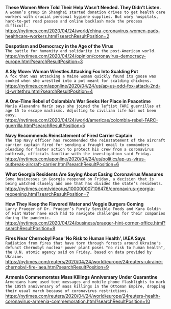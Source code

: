 **These Women Were Told Their Help Wasn’t Needed. They Didn’t Listen.**\
`A women’s group in Shanghai started donation drives to get health care workers with crucial personal hygiene supplies. But wary hospitals, hard-to-get road passes and online backlash made the process difficult.`\
https://nytimes.com/2020/04/24/world/china-coronavirus-women-pads-healthcare-workers.html?searchResultPosition=2

**Despotism and Democracy in the Age of the Virus**\
`The battle for humanity and solidarity in the post-American world.`\
https://nytimes.com/2020/04/24/opinion/coronavirus-democracy-europe.html?searchResultPosition=3

**A Sly Move: Woman Wrestles Attacking Fox Into Scalding Pot**\
`A fox that was attacking a Maine woman quickly found its goose was cooked when she wrestled into a pot meant for scalding chickens.`\
https://nytimes.com/aponline/2020/04/24/us/ap-us-odd-fox-attack-2nd-ld-writethru.html?searchResultPosition=4

**A One-Time Rebel of Colombia’s War Seeks Her Place in Peacetime**\
`María Alexandra Marín says she joined the leftist FARC guerrillas at age 15 to escape machismo. Adjusting to civilian life has not been easy.`\
https://nytimes.com/2020/04/24/world/americas/colombia-rebel-FARC-guerrilla.html?searchResultPosition=5

**Navy Recommends Reinstatement of Fired Carrier Captain**\
`The top Navy officer has recommended the reinstatement of the aircraft carrier captain fired for sending a fraught email to commanders pleading for faster action to protect his crew from a coronavirus outbreak, officials familiar with the investigation said Friday.`\
https://nytimes.com/aponline/2020/04/24/us/politics/ap-us-virus-outbreak-aircraft-carrier.html?searchResultPosition=6

**What Georgia Residents Are Saying About Easing Coronavirus Measures**\
`Some businesses in Georgia reopened on Friday, a decision that is being watched closely and one that has divided the state’s residents.`\
https://nytimes.com/video/us/100000007106476/coronavirus-georgia-reopening.html?searchResultPosition=7

**How They Keep the Flavored Water and Veggie Burgers Coming**\
`Larry Praeger of Dr. Praeger’s Purely Sensible Foods and Kara Goldin of Hint Water have each had to navigate challenges for their companies during the pandemic.`\
https://nytimes.com/2020/04/24/business/praeger-hint-corner-office.html?searchResultPosition=8

**Fires Near Chernobyl Pose 'No Risk to Human Health', IAEA Says**\
`Radiation from fires that have torn through forests around Ukraine's defunct Chernobyl nuclear power plant poses "no risk to human health", the U.N. atomic agency said on Friday, based on data provided by Ukraine.`\
https://nytimes.com/reuters/2020/04/24/world/europe/24reuters-ukraine-chernobyl-fire-iaea.html?searchResultPosition=9

**Armenia Commemorates Mass Killings Anniversary Under Quarantine**\
`Armenians have used text messages and mobile phone flashlights to mark the 105th anniversary of mass killings in the Ottoman Empire, dropping their usual march because of coronavirus restrictions.`\
https://nytimes.com/reuters/2020/04/24/world/europe/24reuters-health-coronavirus-armenia-commemoration.html?searchResultPosition=10


